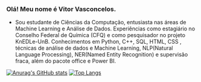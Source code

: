 ### Olá! Meu nome é Vitor Vasconcelos.

- Sou estudante de Ciências da Computação, entusiasta nas áreas de Machine Learning e Análise de Dados. Experiências como estagiário no Conselho Federal de Química (CFQ) e como pesquisador no projeto KnEDLe-UnB. Conhecimentos em Python, C++, SQL, HTML, CSS , técnicas de análise de dados e Machine Learning, NLP(Natural Language Processing), NER(Named Entity Recognition) e supervisão fraca, além do pacote office e Power BI.


[![Anurag's GitHub stats](https://github-readme-stats.vercel.app/api?username=VitorVVO&theme=dracula)](https://github.com/anuraghazra/github-readme-stats)
[![Top Langs](https://github-readme-stats.vercel.app/api/top-langs/?username=VitorVVO&layout=compact)](https://github.com/anuraghazra/github-readme-stats)
